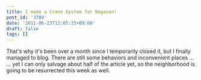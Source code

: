 ```yaml
---
title: I made a Crane System for Nagasan!
post_id: '3709'
date: '2011-06-23T12:05:35+09:00'
draft: false
tags: []
---
```


That's why it's been over a month since I temporarily closed it, but I finally managed to blog. There are still some behaviors and inconvenient places ... ... yet I can only salvage about half of the article yet, so the neighborhood is going to be resurrected this week as well.